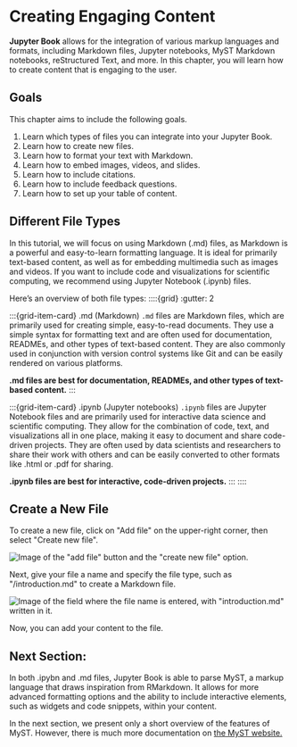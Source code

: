 # Creating Engaging Content 

**Jupyter Book** allows for the integration of various markup languages and formats, including Markdown files, Jupyter notebooks, MyST Markdown notebooks, reStructured Text, and more. In this chapter, you will learn how to create content that is engaging to the user.

## Goals

This chapter aims to include the following goals.

1. Learn which types of files you can integrate into your Jupyter Book.
2. Learn how to create new files.
3. Learn how to format your text with Markdown.
4. Learn how to embed images, videos, and slides.
5. Learn how to include citations. 
6. Learn how to include feedback questions.
7. Learn how to set up your table of content.

## Different File Types 

In this tutorial, we will focus on using Markdown (.md) files, as Markdown is a powerful and easy-to-learn formatting language. It is ideal for primarily text-based content, as well as for embedding multimedia such as images and videos. If you want to include code and visualizations for scientific computing, we recommend using Jupyter Notebook (.ipynb) files.

Here’s an overview of both file types:
::::{grid}
:gutter: 2

:::{grid-item-card} .md (Markdown)
 `.md` files are Markdown files, which are primarily used for creating simple, easy-to-read documents. They use a simple syntax for formatting text and are often used for documentation, READMEs, and other types of text-based content. They are also commonly used in conjunction with version control systems like Git and can be easily rendered on various platforms.

 **.md files are best for documentation, READMEs, and other types of text-based content.**
 :::

:::{grid-item-card} .ipynb (Jupyter notebooks)
`.ipynb` files are Jupyter Notebook files and are primarily used for interactive data science and scientific computing. They allow for the combination of code, text, and visualizations all in one place, making it easy to document and share code-driven projects. They are often used by data scientists and researchers to share their work with others and can be easily converted to other formats like .html or .pdf for sharing.

**.ipynb files are best for interactive, code-driven projects.**
:::
::::


## Create a New File

To create a new file, click on "Add file" on the upper-right corner, then select "Create new file".

![Image of the "add file" button and the "create new file" option.](../../static/new_file.png)

Next, give your file a name and specify the file type, such as "/introduction.md" to create a Markdown file.

![Image of the field where the file name is entered, with "introduction.md" written in it.](../../static/include_type.png)

Now, you can add your content to the file.

## Next Section:

In both .ipybn and .md files, Jupyter Book is able to parse MyST, a markup language that draws inspiration from RMarkdown. It allows for more advanced formatting options and the ability to include interactive elements, such as widgets and code snippets, within your content. 

In the next section, we present only a short overview of the features of MyST. However, there is much more documentation on [the MyST website.](https://myst-parser.readthedocs.io/en/latest/syntax/syntax.html#syntax-core)



